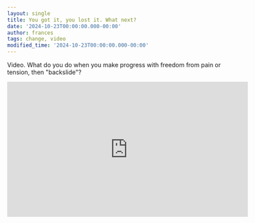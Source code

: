 ```yaml
---
layout: single
title: You got it, you lost it. What next?
date: '2024-10-23T00:00:00.000-00:00'
author: frances
tags: change, video
modified_time: '2024-10-23T00:00:00.000-00:00'
---
```


Video. What do you do when you make progress with freedom from pain or tension, then "backslide"?


<iframe width="560" height="315" src="https://www.youtube.com/embed/w7DU7_nkHR8?si=3EcAdn1V46eYfdcR" frameborder="0" allow="accelerometer; autoplay; clipboard-write; encrypted-media; gyroscope; picture-in-picture" allowfullscreen></iframe>
